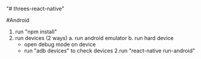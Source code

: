 "# threes-react-native" 

#Android
1. run "npm install"
2. run devices (2 ways)
  a. run android emulator
  b. run hard device
    - open debug mode on device
    - run "adb devices" to check devices
2.run "react-native run-android"

